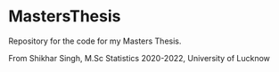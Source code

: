 # MastersThesis
Repository for the code for my Masters Thesis. 

From Shikhar Singh, M.Sc Statistics 2020-2022, University of Lucknow

